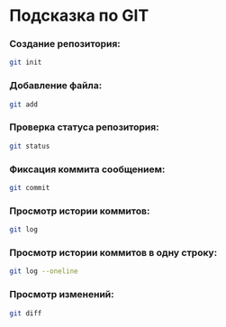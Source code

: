 # Подсказка по GIT

### Создание репозитория:
```sh
git init
```

### Добавление файла:
```sh
git add
```

### Проверка статуса репозитория:
```sh
git status
```

### Фиксация коммита сообщением:
```sh
git commit
```

### Просмотр истории коммитов:
```sh
git log
```

### Просмотр истории коммитов в одну строку:
```sh
git log --oneline
```

### Просмотр изменений:
```sh
git diff
```

